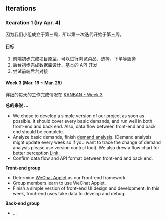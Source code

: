 ## Iterations

### Itearation 1 (by Apr. 4)

因为我们小组成立于第三周，所以第一次迭代开始于第三周。

#### 目标

1. 前端初步完成项目原型，可以进行浏览菜品、选择、下单等服务
2. 后台初步完成数据库设计、基本的 API 开发
3. 尝试前端后台对接

#### Week 3 (Mar. 19 ~ Mar. 25)

详细的每天的工作完成情况在 [KANBAN - Week 3](https://github.com/orgs/rookies-sysu/projects/1)

**总的来说 ...**
- We chose to develop a simple version of our project as soon as possible. It should cover every basic demands, and run well in both front-end and back end. Also, data flow between front-end and back end should be complete.
- Analyze basic demands, finish [demand analysis](). (Demand analysis might update every week so if you want to trace the change of demand analysis please use version control tool). We also drew a flow chart for better perception [Link]().
- Confirm data flow and API format between front-end and back end.

**Front-end group**
- Determine [WeChat Applet](https://mp.weixin.qq.com/debug/wxadoc/introduction/index.html?t=2018323) as our front-end framework.
- Group members learn to use WeChat Applet.
- Finish a simple version of front-end UI design and development. In this week, front-end uses fake data to develop and debug.

**Back-end group**
- ... 

 